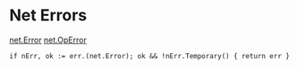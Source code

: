 # Net Errors

[net.Error](https://pkg.go.dev/net#Error)
[net.OpError](https://golang.org/pkg/net/#OpError/)

```
if nErr, ok := err.(net.Error); ok && !nErr.Temporary() { return err }
```
